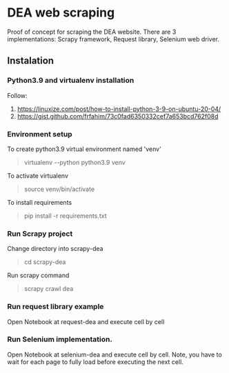 # DEA web scraping

Proof of concept for scraping the DEA website. There are 3 implementations: Scrapy framework, Request library, Selenium web driver.

## Instalation

### Python3.9 and virtualenv installation
Follow:
1) https://linuxize.com/post/how-to-install-python-3-9-on-ubuntu-20-04/
2) https://gist.github.com/frfahim/73c0fad6350332cef7a653bcd762f08d

### Environment setup
To create python3.9 virtual environment named 'venv'

> virtualenv --python python3.9 venv

To activate virtualenv
> source venv/bin/activate

To install requirements
> pip install -r requirements.txt

### Run Scrapy project
Change directory into scrapy-dea
> cd scrapy-dea

Run scrapy command
> scrapy crawl dea

### Run request library example
Open Notebook at request-dea and execute cell by cell

### Run Selenium implementation.
Open Notebook at selenium-dea and execute cell by cell. Note, you have to wait for each page to fully load before executing the next cell.